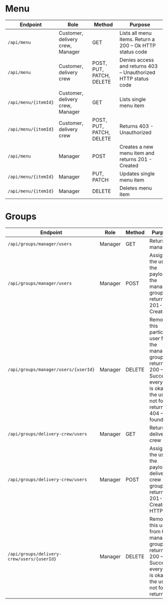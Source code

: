 # Menu
| Endpoint                   | Role                    | Method                   | Purpose                                                       |
|----------------------------|-------------------------|--------------------------|---------------------------------------------------------------|
| `/api/menu`            | Customer, delivery crew, Manager | GET                      | Lists all menu items. Return a 200 – Ok HTTP status code      |
| `/api/menu`            | Customer, delivery crew | POST, PUT, PATCH, DELETE | Denies access and returns 403 – Unauthorized HTTP status code |
| `/api/menu/{itemId}` | Customer, delivery crew, Manager | GET                      | Lists single menu item                                        |
| `/api/menu/{itemId}` | Customer, delivery crew | POST, PUT, PATCH, DELETE | Returns 403 - Unauthorized                                    |
| `/api/menu`            | Manager                 | POST                     | Creates a new menu item and returns 201 - Created             |
| `/api/menu/{itemId}` | Manager                 | PUT, PATCH               | Updates single menu item                                      |
| `/api/menu/{itemId}` | Manager                 | DELETE                   | Deletes menu item                                             |

# Groups

| Endpoint                                 | Role    | Method | Purpose                                                                                                                                                |                 |
|------------------------------------------|---------|--------|--------------------------------------------------------------------------------------------------------------------------------------------------------|-----------------|
| `/api/groups/manager/users`                | Manager | GET    | Returns all managers                                                                                                                                   |                 |
| `/api/groups/manager/users`                | Manager | POST   | Assigns the user in the payload to the manager group and returns 201-Created                                                                           |                 |
| `/api/groups/manager/users/{userId}`       | Manager | DELETE | Removes this particular user from the manager group and returns 200 – Success if everything is okay. If the user is not found, returns 404 – Not found |                 |
| `/api/groups/delivery-crew/users`          | Manager | GET    | Returns all delivery crew                                                                                                                              |                 |
| `/api/groups/delivery-crew/users`          | Manager | POST   | Assigns the user in the payload to delivery crew group and returns 201-Created HTTP                                                                    |                 |
| `/api/groups/delivery-crew/users/{userId}` | Manager | DELETE | Removes this user from the manager group and returns 200 – Success if everything is okay. If the user is not found, returns                            | 404 – Not found |